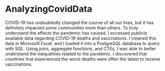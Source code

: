 # AnalyzingCovidData

COVID-19 has undoubtedly changed the course of all our lives, but it has definitely impacted some communities more than others. To truly understand the effects the pandemic has caused, I accessed publicly available data regarding COVID-19 deaths and vaccinations. I cleaned this data in Microsoft Excel, and I loaded it into a PostgreSQL database to query with SQL. Using joins, aggregate functions, and CTEs, I was able to better understand the inequalities related to the pandemic. I discovered that countries that experienced the worst deaths were often the latest to receive vaccinations.
